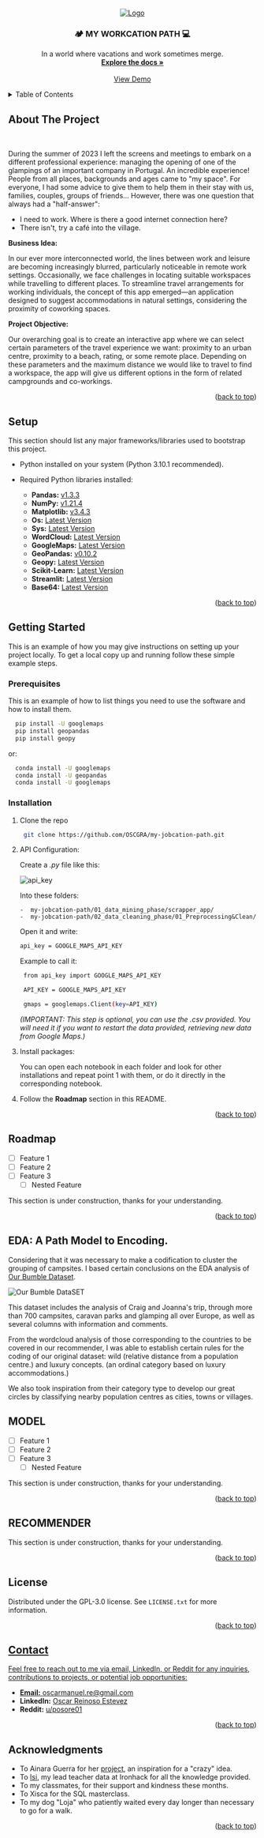 <!-- PROJECT LOGO -->
<br />
<div align="center">

  <a href="https://github.com/OSCGRA/my-jobcation-path">
    <img src="https://raw.githubusercontent.com/OSCGRA/my-jobcation-path/master/00_images/logo.png" alt="Logo">
  </a>

<h3 align="center">🏕️ MY WORKCATION PATH 💻</h3>

  <p align="center">
    In a world where vacations and work sometimes merge.
    <br />
    <a href="https://github.com/OSCGRA/my-jobcation-path"><strong>Explore the docs »</strong></a>
    <br />
    <br />
    <a href="https://myjobcationpath.streamlit.app/">View Demo</a>

  </p>
</div>


<!-- TABLE OF CONTENTS -->
<details>
  <summary>Table of Contents</summary>
  <ol>
    <li>
      <a href="#about-the-project">About The Project</a>
      <ul>
        <li><a href="#setup">Setup</a></li>
      </ul>
    </li>
    <li>
      <a href="#getting-started">Getting Started</a>
      <ul>
        <li><a href="#prerequisites">Prerequisites</a></li>
        <li><a href="#installation">Installations</a></li>
      </ul>
    </li>
    <li><a href="#roadmap">Roadmap</a></li>
    <li><a href="#eda">EDA: A Path model to Encoding</a></li>
    <li><a href="#model">Model</a></li>
    <li><a href="#recomender">Recomender</a></li>
    <li><a href="#license">License</a></li>
    <li><a href="#contact">Contact</a></li>
    <li><a href="#acknowledgments">Acknowledgments</a></li>
  </ol>
</details>

<!-- ABOUT THE PROJECT -->
## About The Project

<br />

During the summer of 2023 I left the screens and meetings to embark on a different professional experience: managing the opening of one of the glampings of an important company in Portugal. 
An incredible experience! 
People from all places, backgrounds and ages came to "my space". For everyone, I had some advice to give them to help them in their stay with us, families, couples, groups of friends... 
However, there was one question that always had a "half-answer": 

- I need to work. Where is there a good internet connection here?
- There isn't, try a café into the village.

<strong>Business Idea:</strong>


In our ever more interconnected world, the lines between work and leisure are becoming increasingly blurred, particularly noticeable in remote work settings. Occasionally, we face challenges in locating suitable workspaces while travelling to different places. To streamline travel arrangements for working individuals, the concept of this app emerged—an application designed to suggest accommodations in natural settings, considering the proximity of coworking spaces.

<strong>Project Objective:</strong>

Our overarching goal is to create an interactive app where we can select certain parameters of the travel experience we want: proximity to an urban centre, proximity to a beach, rating, or some remote place.
Depending on these parameters and the maximum distance we would like to travel to find a workspace, the app will give us different options in the form of related campgrounds and co-workings. 

<p align="right">(<a href="#readme-top">back to top</a>)</p>

<!-- SETUP -->
## Setup

This section should list any major frameworks/libraries used to bootstrap this project.

* Python installed on your system (Python 3.10.1 recommended).
  
* Required Python libraries installed:
  
    - **Pandas:** [v1.3.3](https://pandas.pydata.org/)  
    - **NumPy:** [v1.21.4](https://numpy.org/)  
    - **Matplotlib:** [v3.4.3](https://matplotlib.org/)  
    - **Os:** [Latest Version](https://docs.python.org/3/library/os.html)
    - **Sys:** [Latest Version](https://docs.python.org/3/library/sys.html)
    - **WordCloud:** [Latest Version](https://github.com/amueller/word_cloud)
    - **GoogleMaps:** [Latest Version](https://github.com/googlemaps/google-maps-services-python)
    - **GeoPandas:** [v0.10.2](https://geopandas.org/)
    - **Geopy:** [Latest Version](https://geopy.readthedocs.io/en/latest/)
    - **Scikit-Learn:** [Latest Version](https://scikit-learn.org/stable/)
    - **Streamlit:** [Latest Version](https://www.streamlit.io/)
    - **Base64:** [Latest Version](https://docs.python.org/3/library/base64.html)
    
<p align="right">(<a href="#readme-top">back to top</a>)</p>

<!-- GETTING STARTED -->
## Getting Started

This is an example of how you may give instructions on setting up your project locally.
To get a local copy up and running follow these simple example steps.

### Prerequisites

This is an example of how to list things you need to use the software and how to install them.

  ```sh
    pip install -U googlemaps
    pip install geopandas
    pip install geopy
  ```
or:
  ```sh
    conda install -U googlemaps
    conda install -U geopandas
    conda install -U googlemaps
  ```

### Installation

1. Clone the repo
   
   ```sh
    git clone https://github.com/OSCGRA/my-jobcation-path.git
   ```

3. API Configuration:
   
      Create a _.py_ file like this:

   ![api_key](https://github.com/OSCGRA/my-jobcation-path/assets/77927558/72f11821-8711-4e47-b552-40364d34c0e3)


      Into these folders:
   
       -  my-jobcation-path/01_data_mining_phase/scrapper_app/
       -  my-jobcation-path/02_data_cleaning_phase/01_Preprocessing&Clean/

      Open it and write:

      ```sh
      api_key = GOOGLE_MAPS_API_KEY

      ```

      Example to call it:

     ```sh
      from api_key import GOOGLE_MAPS_API_KEY

     ```

     ```sh
      API_KEY = GOOGLE_MAPS_API_KEY

     ```
     
     ```sh
      gmaps = googlemaps.Client(key=API_KEY)

     ```
    _(IMPORTANT: This step is optional, you can use the .csv provided. You will need it if you want to restart the data provided, retrieving new data from Google Maps.)_

2. Install packages:

    You can open each notebook in each folder and look for other installations and repeat point 1 with them, or do it directly in the corresponding notebook.
  
   
3. Follow the **Roadmap** section in this README.
   
<p align="right">(<a href="#readme-top">back to top</a>)</p>



<!-- ROADMAP -->
## Roadmap

- [ ] Feature 1
- [ ] Feature 2
- [ ] Feature 3
    - [ ] Nested Feature

This section is under construction, thanks for your understanding.

<p align="right">(<a href="#readme-top">back to top</a>)</p>


<!-- EDA: A Path Model to Encoding -->

## EDA: A Path Model to Encoding.

Considering that it was necessary to make a codification to cluster the grouping of campsites. I based certain conclusions on the EDA analysis of [Our Bumble Dataset](https://ourbumble.com/european-wild-camping-database/). 


![Our Bumble DataSET](https://github.com/OSCGRA/my-workcation-path/assets/77927558/857d25ac-ca73-49c0-9f9e-4517d57c5ab0)

This dataset includes the analysis of Craig and Joanna's trip, through more than 700 campsites, caravan parks and glamping all over Europe, as well as several columns with information and comments. 

From the wordcloud analysis of those corresponding to the countries to be covered in our recommender, I was able to establish certain rules for the coding of our original dataset: wild (relative distance from a population centre.) and luxury concepts. (an ordinal category based on luxury accommodations.)

We also took inspiration from their category type to develop our great circles by classifying nearby population centres as cities, towns or villages.

<!-- MODEL -->
## MODEL

- [ ] Feature 1
- [ ] Feature 2
- [ ] Feature 3
    - [ ] Nested Feature

This section is under construction, thanks for your understanding.

<p align="right">(<a href="#readme-top">back to top</a>)</p>

<!-- RECOMMENDER -->
## RECOMMENDER

This section is under construction, thanks for your understanding.

<p align="right">(<a href="#readme-top">back to top</a>)</p>

<!-- LICENSE -->
## License

Distributed under the GPL-3.0 license. See `LICENSE.txt` for more information.

<p align="right">(<a href="#readme-top">back to top</a>)</p>

<a href="mailto:oscarmanuel.re@gmail.com">
  
<!-- CONTACT -->
## Contact

Feel free to reach out to me via email, LinkedIn, or Reddit for any inquiries, contributions to projects, or potential job opportunities:

- **Email:** [oscarmanuel.re@gmail.com](mailto:oscarmanuel.re@gmail.com)
- **LinkedIn:** [Oscar Reinoso Estevez](https://www.linkedin.com/in/oscar-reinoso-estevez/)
- **Reddit:** [u/posore01](https://www.reddit.com/user/posore01)

<p align="right">(<a href="#readme-top">back to top</a>)</p>


<!-- ACKNOWLEDGMENTS -->
## Acknowledgments

* To Ainara Guerra for her [project](https://github.com/ainaraguerraf/final-project-ironhack-data), an inspiration for a "crazy" idea.
* To [Isi](https://github.com/isi-mube), my lead teacher data at Ironhack for all the knowledge provided.
* To my classmates, for their support and kindness these months.
* To Xisca for the SQL masterclass.
* To my dog "Loja" who patiently waited every day longer than necessary to go for a walk.
  
  

<p align="right">(<a href="#readme-top">back to top</a>)</p>



<!-- MARKDOWN LINKS & IMAGES -->
<!-- https://www.markdownguide.org/basic-syntax/#reference-style-links -->
[contributors-shield]: https://img.shields.io/github/contributors/github_username/repo_name.svg?style=for-the-badge
[contributors-url]: https://github.com/github_username/repo_name/graphs/contributors
[forks-shield]: https://img.shields.io/github/forks/github_username/repo_name.svg?style=for-the-badge
[forks-url]: https://github.com/github_username/repo_name/network/members
[stars-shield]: https://img.shields.io/github/stars/github_username/repo_name.svg?style=for-the-badge
[stars-url]: https://github.com/github_username/repo_name/stargazers
[issues-shield]: https://img.shields.io/github/issues/github_username/repo_name.svg?style=for-the-badge
[issues-url]: https://github.com/github_username/repo_name/issues
[license-shield]: https://img.shields.io/github/license/github_username/repo_name.svg?style=for-the-badge
[license-url]: https://github.com/github_username/repo_name/blob/master/LICENSE.txt
[linkedin-shield]: https://img.shields.io/badge/-LinkedIn-black.svg?style=for-the-badge&logo=linkedin&colorB=555
[linkedin-url]: https://linkedin.com/in/linkedin_username
[product-screenshot]: images/screenshot.png
[Next.js]: https://img.shields.io/badge/next.js-000000?style=for-the-badge&logo=nextdotjs&logoColor=white
[Next-url]: https://nextjs.org/
[React.js]: https://img.shields.io/badge/React-20232A?style=for-the-badge&logo=react&logoColor=61DAFB
[React-url]: https://reactjs.org/
[Vue.js]: https://img.shields.io/badge/Vue.js-35495E?style=for-the-badge&logo=vuedotjs&logoColor=4FC08D
[Vue-url]: https://vuejs.org/
[Angular.io]: https://img.shields.io/badge/Angular-DD0031?style=for-the-badge&logo=angular&logoColor=white
[Angular-url]: https://angular.io/
[Svelte.dev]: https://img.shields.io/badge/Svelte-4A4A55?style=for-the-badge&logo=svelte&logoColor=FF3E00
[Svelte-url]: https://svelte.dev/
[Laravel.com]: https://img.shields.io/badge/Laravel-FF2D20?style=for-the-badge&logo=laravel&logoColor=white
[Laravel-url]: https://laravel.com
[Bootstrap.com]: https://img.shields.io/badge/Bootstrap-563D7C?style=for-the-badge&logo=bootstrap&logoColor=white
[Bootstrap-url]: https://getbootstrap.com
[JQuery.com]: https://img.shields.io/badge/jQuery-0769AD?style=for-the-badge&logo=jquery&logoColor=white
[JQuery-url]: https://jquery.com 
